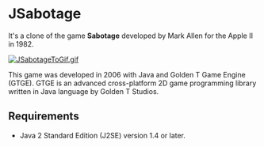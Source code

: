 # JSabotage

It's a clone of the game **Sabotage** developed by Mark Allen for the Apple II in 1982.

[![JSabotageToGif.gif](https://s4.gifyu.com/images/JSabotageToGif.gif)](https://gifyu.com/image/SwrXb)

This game was developed in 2006 with Java and Golden T Game Engine (GTGE). GTGE is an advanced cross-platform 2D game programming library written in Java language by Golden T Studios.

Requirements
-----------------------------------------
- Java 2 Standard Edition (J2SE) version 1.4 or later.
